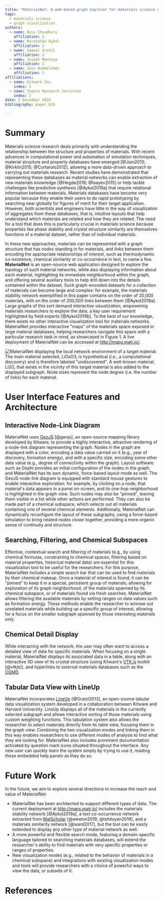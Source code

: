 ```yaml
---
title: 'MaterialNet: A web-based graph explorer for materials science data'
tags:
  - materials science
  - graph visualization
authors:
  - name: Roni Choudhury
    affiliation: 1
  - name: Muratahan Aykol
    affiliation: 2
  - name: Samuel Gratzl
    affiliation: 1
  - name: Joseph Montoya
    affiliation: 2
  - name: Jens Hummelshøj
    affiliation: 2
affiliations:
  - name: Kitware Inc.
    index: 1
  - name: Toyota Research Institute
    index: 2
date: 5 December 2019
bibliography: paper.bib

---
```


# Summary

Materials science research deals primarily with understanding the relationship
between the structure and properties of materials. With recent advances in
computational power and automation of simulation techniques, material structure
and property databases have emerged [@Jain2013; @Kirklin2015; @Curtarolo2012],
allowing a more data-driven approach to carrying out materials research. Recent
studies have demonstrated that representing these databases as material networks
can enable extraction of new materials knowledge [@Hegde2018; @Isayev2015] or
help tackle challenges like predictive synthesis [@Aykol2019a] that require
relational information between materials. Materials databases have become very
popular because they enable their users to do rapid prototyping by searching
near globally for figures of merit for their target application. However, both
scientists and engineers have little in the way of visualization of aggregates
from these databases, that is, intuitive layouts that help understand which
materials are related and how they are related. The need for a tool that does
this is particularly crucial in materials science because properties like phase
stability and crystal structure similarity are themselves functions of a
material dataset, rather than of individual materials.

In these new approaches, materials can be represented with a graph structure
that has *nodes* standing in for materials, and *links* between them encoding
the appropriate relationships of interest, such as thermodynamic co-existence,
chemical similarity or co-occurrence in text, to name a few. **MaterialNet** is
an open-source web application designed to explore the topology of such material
networks, while also displaying information about each material, highlighting
its immediate neighborhood within the graph, and offering several auxiliary
tools to help drill down into the details contained within the dataset. Such
graph-encoded datasets for a collection of materials can become large and
complex: for example, the materials stability network exemplified in this paper
contains on the order of 20,000 materials, with on the order of 200,000 links
between them [@Aykol2019a]. Large graphs of this sort demand *interactive
visualization*, empowering materials researchers to explore the data, a key user
requirement highlighted by field experts [@Aykol2019b].  To the best of our
knowledge, there exists no other interactive visualization tool for materials
networks.  MaterialNet provides interactive "maps" of the materials space
exposed in large material databases, helping researchers navigate this space
with a particular research task in mind, as showcased in
<span>Figure&nbsp;1</span>. A live deployment of MaterialNet can be accessed at
http://maps.matr.io/.

![**MaterialNet displaying the local network environment of a target material.**
The main material selected, LiOsO<sub>3</sub>, is hypothetical (i.e., a
computational discovery) and is therefore labeled "undiscovered". A well-known
material, Li<sub>2</sub>O, that exists in the vicinity of this target
material is also added to the displayed subgraph. Node sizes represent the node
degree (i.e. the number of links) for each material.](fig1.png)

# User Interface Features and Architecture

## Interactive Node-Link Diagram

MaterialNet uses [GeoJS](https://opengeoscience.github.io/geojs/) [@geojs], an
open-source mapping library developed by Kitware, to provide a highly
interactive, attractive rendering of a node-link diagram representing the graph.
Nodes in the graph are displayed with a color, encoding a data value carried on
it (e.g., year of discovery, formation energy), and with a specific
size, encoding some other data value (e.g., degree of connectivity within
the graph). Layout software such as Gephi provides an initial configuration of
the nodes in the graph, and MaterialNet has its own dynamic,
force-based layout mode as well. The GeoJS node-link diagram is equipped
with standard mouse gestures to enable interactive exploration: for example, by
clicking on a node, that material's data appears in a panel on-screen, and its
one-hop neighborhood is highlighted in the graph view. Such nodes may also be
"pinned", leaving them visible in a list while other actions are performed. They
can also be made part of a chemical subspace, which selects out all materials
containing one of several chemical elements. Additionally, MaterialNet can
dynamically reconfigure the layout of these subgraphs, using a force-based
simulation to bring related nodes closer together, providing a more organic
sense of continuity and structure.

## Searching, Filtering, and Chemical Subspaces

Effective, contextual search and filtering of materials (e.g., by using chemical
formulas, constraining to chemical spaces, filtering based on material
properties, historical material data) are essential for this visualization
tool to be useful for the researchers.  For this purpose, MaterialNet includes a
simple search bar that can be used to find materials by their chemical makeup.
Once a material of interest is found, it can be "pinned" to keep it in a
special, persistent group of materials, allowing for exploration of its
graph neighborhood, of the materials spanned by its chemical subspace, or of
materials found via fresh searches. MaterialNet allows filtering the
available materials by setting ranges on data values such as formation energy.
These methods enable the researcher to winnow out unrelated materials while
building up a specific group of interest, allowing for a focus on the smaller
subgraph spanned by those interesting materials only.

## Chemical Detail Display

While interacting with the network, the user may often want to access a detailed
view of data for specific materials. When focusing on a single material,
MaterialNet displays its associated data in a table, along with an
interactive 3D view of its crystal structure (using Kitware's
[VTK.js](https://github.com/Kitware/vtk-js) toolkit [@vtkjs]), and hyperlinks to
external materials databases such as the [OQMD](http://oqmd.org).

## Tabular Data View with LineUp

MaterialNet incorporates [LineUp](https://github.com/lineupjs) [@Gratzl2013], an open-source
tabular data visualization system developed in a collaboration between Kitware
and Harvard University. LineUp displays all of the materials in the currently
selected subgraph and allows interactive sorting of those materials using
custom weighting functions. This tabulation system also allows the researcher to
select materials directly from its table view, focusing them in the graph view.
Combining the two visualization modes and linking them in this way enables
researchers to use different modes of analysis to find what they are looking for.
MaterialNet also includes prominent documentation activated by question mark
icons situated throughout the interface. Any new user can quickly learn the
system simply by trying to use it, reading these embedded help panels as
they do so.

# Future Work

In the future, we aim to explore several directions to increase the reach and
value of MaterialNet:

- MaterialNet has been architected to support different types of data.
  The current deployment at http://maps.matr.io/ includes the materials
  stability network [@Aykol2019a], a text co-occurrence network extracted from
  [MatScholar](http://www.matscholar.com) [@weston2019; @tshitoyan2019], and a
  materials similarity network [@ward2017],
  but the tool can be easily extended to display any other type of material
  network as well.
- A more powerful and flexible search mode, featuring a domain-specific
  language tailored to searching materials databases, will extend the
  researcher's ability to find materials with very specific properties or
  ranges of properties.
- New visualization modes (e.g., related to the behavior of materials in a chemical
  subspace) and integrations with existing visualization modes and tools will
  provide researchers with a choice of powerful ways to view the data, or
  subsets of it.

# References
